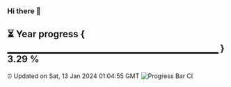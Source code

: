 ### Hi there 👋
⏳ Year progress { ▁▁▁▁▁▁▁▁▁▁▁▁▁▁▁▁▁▁▁▁▁▁▁▁▁▁▁▁▁▁ } 3.29 %
---
⏰ Updated on Sat, 13 Jan 2024 01:04:55 GMT
![Progress Bar CI](https://github.com/liununu/liununu/workflows/Progress%20Bar%20CI/badge.svg)
